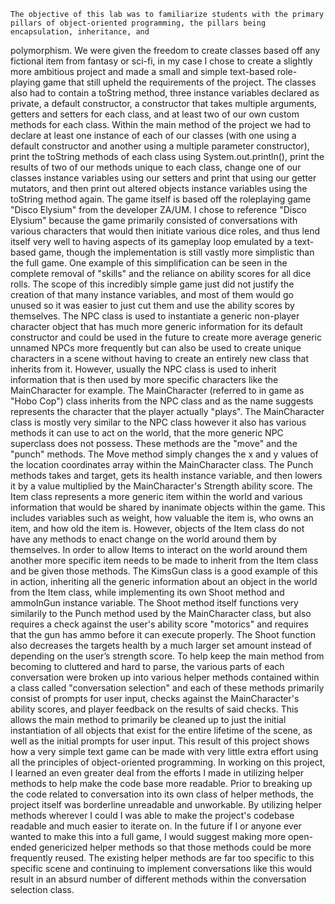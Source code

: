     The objective of this lab was to familiarize students with the primary pillars of object-oriented programming, the pillars being encapsulation, inheritance, and 
polymorphism. We were given the freedom to create classes based off any fictional item from fantasy or sci-fi, in my case I chose to create a slightly more ambitious 
project and made a small and simple text-based role-playing game that still upheld the requirements of the project. The classes also had to contain a toString method, 
three instance variables declared as private, a default constructor, a constructor that takes multiple arguments, getters and setters for each class, and at least two 
of our own custom methods for each class. Within the main method of the project we had to declare at least one instance of each of our classes (with one using a 
default constructor and another using a multiple parameter constructor), print the toString methods of each class using System.out.println(), print the results of two 
of our methods unique to each class, change one of our classes instance variables using our setters and print that using our getter mutators, and then print out 
altered objects instance variables using the toString method again.
    The game itself is based off the roleplaying game "Disco Elysium" from the developer ZA/UM. I chose to reference "Disco Elysium" because the game primarily 
consisted of conversations with various characters that would then initiate various dice roles, and thus lend itself very well to having aspects of its gameplay loop 
emulated by a text-based game, though the implementation is still vastly more simplistic than the full game. One example of this simplification can be seen in the 
complete removal of "skills" and the reliance on ability scores for all dice rolls. The scope of this incredibly simple game just did not justify the creation of that 
many instance variables, and most of them would go unused so it was easier to just cut them and use the ability scores by themselves.
  The NPC class is used to instantiate a generic non-player character object that has much more generic information for its default constructor and could be used in 
the future to create more average generic unnamed NPCs more frequently but can also be used to create unique characters in a scene without having to create an entirely 
new class that inherits from it. However, usually the NPC class is used to inherit information that is then used by more specific characters like the MainCharacter for 
example.
  The MainCharacter (referred to in game as "Hobo Cop") class inherits from the NPC class and as the name suggests represents the character that the player actually 
"plays". The MainCharacter class is mostly very similar to the NPC class however it also has various methods it can use to act on the world, that the more generic NPC 
superclass does not possess. These methods are the "move" and the "punch" methods. The Move method simply changes the x and y values of the location coordinates array 
within the MainCharacter class. The Punch methods takes and target, gets its health instance variable, and then lowers it by a value multiplied by the MainCharacter's 
Strength ability score.
  The Item class represents a more generic item within the world and various information that would be shared by inanimate objects within the game. This includes 
variables such as weight, how valuable the item is, who owns an item, and how old the item is. However, objects of the Item class do not have any methods to enact 
change on the world around them by themselves. In order to allow Items to interact on the world around them another more specific item needs to be made to inherit from 
the Item class and be given those methods. The KimsGun class is a good example of this in action, inheriting all the generic information about an object in the world 
from the Item class, while implementing its own Shoot method and ammoInGun instance variable. The Shoot method itself functions very similarily to the Punch method 
used by the MainCharacter class, but also requires a check against the user's ability score "motorics" and requires that the gun has ammo before it can execute 
properly. The Shoot function also decreases the targets health by a much larger set amount instead of depending on the user’s strength score.
  To help keep the main method from becoming to cluttered and hard to parse, the various parts of each conversation were broken up into various helper methods 
contained within a class called "conversation selection" and each of these methods primarily consist of prompts for user input, checks against the MainCharacter's 
ability scores, and player feedback on the results of said checks. This allows the main method to primarily be cleaned up to just the initial instantiation of all 
objects that exist for the entire lifetime of the scene, as well as the initial prompts for user input.
  This result of this project shows how a very simple text game can be made with very little extra effort using all the principles of object-oriented programming. In 
working on this project, I learned an even greater deal from the efforts I made in utilizing helper methods to help make the code base more readable. Prior to breaking 
up the code related to conversation into its own class of helper methods, the project itself was borderline unreadable and unworkable. By utilizing helper methods 
wherever I could I was able to make the project's codebase readable and much easier to iterate on. In the future if I or anyone ever wanted to make this into a full 
game, I would suggest making more open-ended genericized helper methods so that those methods could be more frequently reused. The existing helper methods are far too 
specific to this specific scene and continuing to implement conversations like this would result in an absurd number of different methods within the conversation 
selection class.
